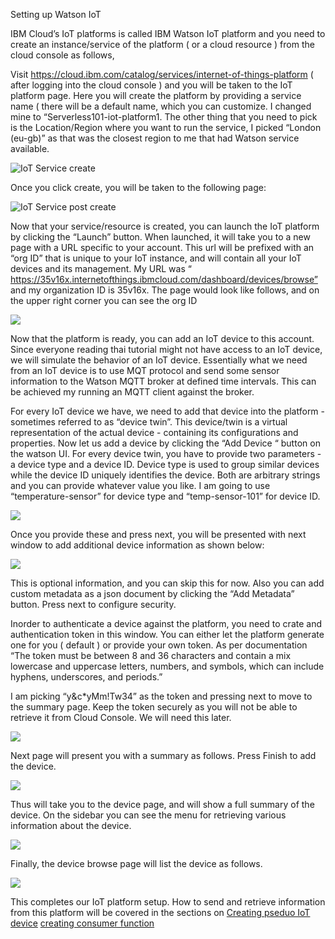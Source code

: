 Setting up Watson IoT

IBM Cloud’s IoT platforms is called IBM Watson IoT platform and you need to create an instance/service of the platform ( or a cloud resource ) from the cloud console as follows,

Visit https://cloud.ibm.com/catalog/services/internet-of-things-platform ( after logging into the cloud console ) and you will be taken to the IoT platform page.  Here you will create the platform by providing a service name ( there will be a default name, which you can customize.  I changed mine to “Serverless101-iot-platform1.  The other thing that you need to pick is the Location/Region where you want to run the service,  I picked “London (eu-gb)” as that was the closest region to me that had Watson service available.

![IoT Service create](images/ibm-cloud-iot-service-create.png)

Once you click create, you will be taken to the following page:

![IoT Service post create](images/ibm-cloud-iot-service-post-create-1.png)

Now that your service/resource is created, you can launch the IoT platform by clicking the “Launch” button.  When launched, it will take you to a new page with a URL specific to your account.  This url will be prefixed with an “org ID” that is unique to your IoT instance, and will contain all your IoT devices and its management.  My URL was “​​https://35v16x.internetofthings.ibmcloud.com/dashboard/devices/browse”  and my organization ID is 35v16x.  The page would look like follows, and on the upper right corner you can see the org ID

![](images/ibm-watson-browse-devices.png)

Now that the platform is ready, you can add an IoT device to this account.  Since everyone reading thai tutorial might not have access to an IoT device, we will simulate the behavior of an IoT device.  Essentially what we need from an IoT device is to use MQT protocol and send some sensor information to the Watson MQTT broker at defined time intervals.  This can be achieved my running an MQTT client against the broker.

For every IoT device we have, we need to add that device into the platform - sometimes referred to as “device twin”.  This device/twin is a virtual representation of the actual device - containing its configurations and properties.   Now let us add a device by clicking the “Add Device “ button on the watson UI.  For every device twin, you have to provide two parameters - a device type and a device ID.  Device type is used to group similar devices while the device ID uniquely identifies the device.  Both are arbitrary strings and you can provide whatever value you like.  I am going to use “temperature-sensor” for device type and “temp-sensor-101” for device ID.  

![](images/ibm-watson-device-add-1.png)

Once you provide these and press next, you will be presented with next window to add additional device information as shown below:

![](images/ibm-watson-device-add-2.png)

This is optional information, and you can skip this for now.  Also you can add custom metadata as a json document by clicking the “Add Metadata” button.  Press next to configure security.


Inorder to authenticate a device against the platform, you need to crate and authentication token in this window.  You can either let the platform generate one for you ( default ) or provide your own token.  As per documentation “The token must be between 8 and 36 characters and contain a mix lowercase and uppercase letters, numbers, and symbols, which can include hyphens, underscores, and periods.”

I am picking “y&c*yMm!Tw34” as the token and pressing next to move to the summary page.  Keep the token securely as you will not be able to retrieve it from Cloud Console.  We will need this later.

![](images/ibm-watson-device-add-3-security.png)

Next page will present you with a  summary as follows.  Press Finish to add the device.

![](images/ibm-watson-device-add-4-summary.png)

Thus will take you to the device page, and will show a full summary of the device.  On the sidebar you can see the menu for retrieving various information about the device.  

![](images/ibm-watson-device-add-5-device-page.png)

Finally, the device browse page will list the device as follows.

![](images/ibm-watson-device-add-6-browse-device.png)

This completes our IoT platform setup.  How to send and retrieve information from this platform will be covered in the sections on [Creating pseduo IoT device](PseudoIoT.md) [creating consumer function](Consumer.md)